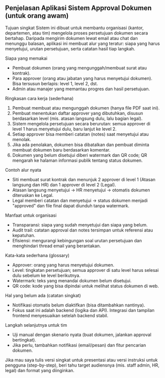 ## Penjelasan Aplikasi Sistem Approval Dokumen (untuk orang awam)

Tujuan singkat
Sistem ini dibuat untuk membantu organisasi (kantor, departemen, atau tim) mengelola proses persetujuan dokumen secara bertahap. Daripada mengirim dokumen lewat email atau chat dan menunggu balasan, aplikasi ini membuat alur yang teratur: siapa yang harus menyetujui, urutan persetujuan, serta catatan hasil tiap langkah.

Siapa yang memakai
- Pembuat dokumen (orang yang mengunggah/membuat surat atau kontrak).
- Para approver (orang atau jabatan yang harus menyetujui dokumen). Bisa tersusun berlapis: level 1, level 2, dst.
- Admin atau manajer yang memantau progres dan hasil persetujuan.

Ringkasan cara kerja (sederhana)
1. Pembuat membuat atau mengunggah dokumen (hanya file PDF saat ini).
2. Pembuat menentukan daftar approver yang dibutuhkan, disusun berdasarkan level (mis. atasan langsung dulu, lalu bagian legal).
3. Sistem mengelola persetujuan secara berurutan: semua approver di level 1 harus menyetujui dulu, baru lanjut ke level 2.
4. Setiap approver bisa memberi catatan (notes) saat menyetujui atau menolak.
5. Jika ada penolakan, dokumen bisa dibatalkan dan pembuat diminta membuat dokumen baru berdasarkan komentar.
6. Dokumen yang belum disetujui diberi watermark dan QR code; QR mengarah ke halaman informasi publik tentang status dokumen.

Contoh alur nyata
- Siti membuat surat kontrak dan menunjuk 2 approver di level 1 (Atasan langsung dan HR) dan 1 approver di level 2 (Legal).
- Atasan langsung menyetujui → HR menyetujui → otomatis dokumen diteruskan ke Legal.
- Legal memberi catatan dan menyetujui → status dokumen menjadi "approved" dan file final dapat diunduh tanpa watermark.

Manfaat untuk organisasi
- Transparansi: siapa yang sudah menyetujui dan siapa yang belum.
- Audit trail: catatan approval dan notes tersimpan untuk referensi atau kepatuhan.
- Efisiensi: mengurangi kebingungan soal urutan persetujuan dan menghindari thread email yang berantakan.

Kata-kata sederhana (glossary)
- Approver: orang yang harus menyetujui dokumen.
- Level: tingkatan persetujuan; semua approver di satu level harus selesai dulu sebelum ke level berikutnya.
- Watermark: teks yang menandai dokumen belum disetujui.
- QR code: kode yang bisa dipindai untuk melihat status dokumen di web.

Hal yang belum ada (catatan singkat)
- Notifikasi otomatis belum diaktifkan (bisa ditambahkan nantinya).
- Fokus saat ini adalah backend (logika dan API). Integrasi dan tampilan frontend menyesuaikan setelah backend stabil.

Langkah selanjutnya untuk tim
- Uji manual dengan skenario nyata (buat dokumen, jalankan approval bertingkat).
- Jika perlu, tambahkan notifikasi (email/pesan) dan fitur pencarian dokumen.

Jika mau saya tulis versi singkat untuk presentasi atau versi instruksi untuk pengguna (step-by-step), beri tahu target audiensnya (mis. staff admin, HR, legal) dan format yang diinginkan.

